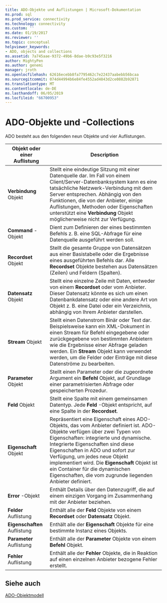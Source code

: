 ```yaml
---
title: ADO-Objekte und Auflistungen | Microsoft-Dokumentation
ms.prod: sql
ms.prod_service: connectivity
ms.technology: connectivity
ms.custom: ''
ms.date: 01/19/2017
ms.reviewer: ''
ms.topic: conceptual
helpviewer_keywords:
- ADO, objects and collections
ms.assetid: 7a745aae-9372-49b6-8dae-b9c93e5f3216
author: MightyPen
ms.author: genemi
manager: jroth
ms.openlocfilehash: 62616ecebb8fa7795462c7e22437aabebb56bcaa
ms.sourcegitcommit: 074d44994b6e84fe4552ad4843d2ce0882b92871
ms.translationtype: MT
ms.contentlocale: de-DE
ms.lasthandoff: 06/05/2019
ms.locfileid: "66700953"
---
```

# <a name="ado-objects-and-collections"></a>ADO-Objekte und -Collections
ADO besteht aus den folgenden neun Objekte und vier Auflistungen.  
  
|Objekt oder einer Auflistung|Description|  
|--------------------------|-----------------|  
|**Verbindung** Objekt|Stellt eine eindeutige Sitzung mit einer Datenquelle dar. Im Fall von einem Client/Server-Datenbanksystem kann es eine tatsächliche Netzwerk-Verbindung mit dem Server entsprechen. Abhängig von den Funktionen, die von der Anbieter, einige Auflistungen, Methoden oder Eigenschaften unterstützt eine **Verbindung** Objekt möglicherweise nicht zur Verfügung.|  
|**Command** -Objekt|Dient zum Definieren der eines bestimmten Befehls z. B. eine SQL-Abfrage für eine Datenquelle ausgeführt werden soll.|  
|**Recordset** Objekt|Stellt die gesamte Gruppe von Datensätzen aus einer Basistabelle oder die Ergebnisse eines ausgeführten Befehls dar. Alle **Recordset** Objekte bestehen aus Datensätzen (Zeilen) und Feldern (Spalten).|  
|**Datensatz** Objekt|Stellt eine einzelne Zeile mit Daten, entweder von einem **Recordset** oder vom Anbieter. Dieser Datensatz könnte es sich um einen Datenbankdatensatz oder eine andere Art von Objekt z. B. eine Datei oder ein Verzeichnis, abhängig von Ihrem Anbieter darstellen.|  
|**Stream** Objekt|Stellt einen Datenstrom Binär oder Text dar. Beispielsweise kann ein XML-Dokument in einen Stream für Befehl eingegebene oder zurückgegebene von bestimmten Anbietern wie die Ergebnisse einer Abfrage geladen werden. Ein **Stream** Objekt kann verwendet werden, um die Felder oder Einträge mit diese Datenströme zu bearbeiten.|  
|**Parameter** Objekt|Stellt einen Parameter oder die zugeordnete Argument ein **Befehl** Objekt, auf Grundlage einer parametrisierten Abfrage oder gespeicherten Prozedur.|  
|**Feld** Objekt|Stellt eine Spalte mit einem gemeinsamen Datentyp. Jede **Feld** -Objekt entspricht, auf eine Spalte in der **Recordset**.|  
|**Eigenschaft** Objekt|Repräsentiert eine Eigenschaft eines ADO-Objekts, das vom Anbieter definiert ist. ADO-Objekte verfügen über zwei Typen von Eigenschaften: integrierte und dynamische. Integrierte Eigenschaften sind diese Eigenschaften in ADO und sofort zur Verfügung, um jedes neue Objekt implementiert wird. Die **Eigenschaft** Objekt ist ein Container für die dynamischen Eigenschaften, die vom zugrunde liegenden Anbieter definiert.|  
|**Error** -Objekt|Enthält Details über den Datenzugriff, die auf einem einzigen Vorgang im Zusammenhang mit der Anbieter beziehen.|  
|**Felder** Auflistung|Enthält alle der **Feld** Objekte von einem **Recordset** oder **Datensatz** Objekt.|  
|**Eigenschaften** Auflistung|Enthält alle der **Eigenschaft** Objekte für eine bestimmte Instanz eines Objekts.|  
|**Parameter** Auflistung|Enthält alle der **Parameter** Objekte von einem **Befehl** Objekt.|  
|**Fehler** Auflistung|Enthält alle der **Fehler** Objekte, die in Reaktion auf einen einzelnen Anbieter bezogene Fehler erstellt.|  
  
## <a name="see-also"></a>Siehe auch  
 [ADO-Objektmodell](../../../ado/reference/ado-api/ado-object-model.md)
